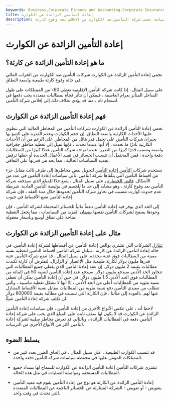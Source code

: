 ```yaml
---
keywords: Business,Corporate Finance and Accounting,Corporate Insurance
title: إعادة التأمين الزائدة عن الكوارث
description: إعادة التأمين الزائدة عن الكوارث هي سياسة تحمي شركة التأمين ضد الكوارث من الإفلاس بعد وقوع كارثة.
---
```


# إعادة التأمين الزائدة عن الكوارث
## ما هو إعادة التأمين الزائدة عن كارثة؟

تحمي إعادة التأمين الزائدة عن الكوارث شركات التأمين ضد الكوارث من الخراب المالي في حالة وقوع كارثة طبيعية واسعة النطاق.

على سبيل المثال ، إذا كانت شركة التأمين الإقليمية تغطي 60٪ من الممتلكات على طول الساحل المتأثر بعرام العاصفة ، فيمكن أن تتأثر فجأة بمطالبات متعددة يجب دفعها في انسجام تام ، مما قد يؤدي بخلاف ذلك إلى إفلاس شركة التأمين.

## فهم إعادة التأمين الزائدة عن الكوارث

تحمي إعادة التأمين الزائدة عن الكوارث شركات التأمين من المخاطر المالية التي تنطوي عليها الأحداث الكارثية واسعة النطاق. إن حجم الكوارث وعدم القدرة على التنبؤ بها يجبران شركات التأمين على تحمل قدر هائل من المخاطر. على الرغم من أن الأحداث الكارثية نادرًا ما تحدث ، إلا أنها عندما تحدث ، فإنها تميل إلى تغطية مناطق جغرافية واسعة وتسبب قدرًا كبيرًا من الضرر. عندما تواجه شركة التأمين عددًا كبيرًا من المطالبات دفعة واحدة ، فمن المحتمل أن تتسبب الخسائر في تقييد الأعمال الجديدة أو جعلها ترفض تجديد السياسات الحالية ، مما يحد من قدرتها على التعافي.

تستخدم شركات [التأمين إعادة التأمين](/reinsurance) لتحويل بعض مخاطرها إلى طرف ثالث مقابل جزء من أقساط التأمين التي يتلقاها شركة التأمين. تأتي سياسات إعادة التأمين في عدد من الأشكال. [فائض الخسارة](/excess-loss-reinsurance) [،](/excess-loss-reinsurance) على سبيل المثال ، يضع حدًا للمبلغ الذي سيدفعه شركة التأمين بعد وقوع كارثة ، وهو مشابه إلى حد ما للخصم في بوليصة التأمين العادية. شريطة عدم حدوث كوارث تتسبب في تجاوز شركة التأمين لحدودها خلال مدة العقد ، فإن شركة إعادة التأمين تضع الأقساط في جيوب.

إلى الحد الذي يوفر فيه إعادة التأمين دعماً مالياً للخسائر المحتملة لشركة التأمين ، فإن وجودها يسمح لشركات التأمين نفسها [بضمان](/underwriting) المزيد من السياسات ، مما يجعل التغطية متاحة على نطاق أوسع وبأسعار معقولة.

## مثال على إعادة التأمين الزائدة عن الكوارث

[تتنازل](/ceding-company) الشركات التي تشتري بوالص إعادة التأمين عن أقساطها لشركة إعادة التأمين. في حالة إعادة التأمين الزائدة عن كارثة ، تتبادل شركة التأمين أقساط التأمين لتغطية نسبة معينة من المطالبات فوق عتبة محددة. على سبيل المثال ، قد تضع شركة التأمين عتبة قدرها مليون دولار لكارثة طبيعية مثل الإعصار أو الزلزال. لنفترض أن كارثة تكبدت مطالبات بقيمة 2 مليون دولار. إن عقد إعادة التأمين الذي يغطي جميع المطالبات التي تتجاوز الحد الأدنى سيدفع مليون دولار. سيدفع عقد إعادة التأمين لنسبة 50 في المائة من المطالبات فوق الحد الأدنى 1.5 مليون دولار. في حين أن إعادة التأمين يمكن أن تغطي نسبة مئوية من المطالبات أعلى من الحد الأدنى ، إلا أنها لا تشكل تغطية تناسبية ، والتي تتطلب من معيدي التأمين دفع نسبة مئوية من المطالبات مقابل نسبة الأقساط المتنازل عنها لهم. بالعودة إلى مثالنا ، فإن الكارثة التي تسببت في مطالبة بقيمة 800000 دولار لن تكلف شركة إعادة التأمين شيئًا.

لاحظ أنه ، على عكس الأنواع الأخرى من إعادة التأمين ، فإن سياسات إعادة التأمين الزائدة عن الكوارث قد لا يكون لها سقف ثابت على المبلغ الذي يجب على شركة إعادة التأمين دفعه في المطالبات الزائدة ، وبالتالي قد تعرض مخاطر سلبية لشركة إعادة التأمين أكثر من الأنواع الأخرى من الترتيبات.

## يسلط الضوء

- قد تتسبب الكوارث الطبيعية ، على سبيل المثال ، في إلحاق الضرر بعدد كبير من الممتلكات المؤمن عليها في محفظة سياسات شركة التأمين دفعة واحدة.

- تشتري شركات التأمين إعادة التأمين الزائدة عن الكوارث للسماح لها بسداد جميع المطالبات المستحقة ومواصلة العمليات في مثل هذه الحالة.

- إعادة التأمين الزائدة عن الكارثة هو نوع من إعادة التأمين يقوم فيه معيد التأمين بتعويض - أو تعويض - الشركة المتنازلة عن الخسائر الناجمة عن المطالبات المتعددة التي تحدث في وقت واحد.


